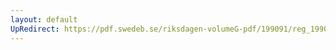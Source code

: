```yaml
---
layout: default
UpRedirect: https://pdf.swedeb.se/riksdagen-volumeG-pdf/199091/reg_199091/reg_199091_0890.pdf
---
```

